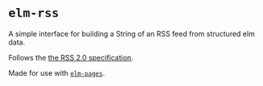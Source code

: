# `elm-rss`

A simple interface for building a String of an RSS feed from structured elm data.

Follows the [the RSS 2.0 specification](http://www.rssboard.org/rss-specification).

Made for use with [`elm-pages`](https://github.com/dillonkearns/elm-pages).
